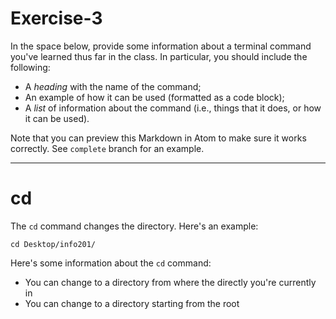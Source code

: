 # Exercise-3

In the space below, provide some information about a terminal command you've learned thus far in the class. In particular, you should include the following:

- A _heading_ with the name of the command;
- An example of how it can be used (formatted as a code block);
- A _list_ of information about the command (i.e., things that it does, or how it can be used).

Note that you can preview this Markdown in Atom to make sure it works correctly. See `complete` branch for an example.

---

# cd

The `cd` command changes the directory. Here's an example:
```
cd Desktop/info201/
```

Here's some information about the `cd` command:
- You can change to a directory from where the directly you're currently in
- You can change to a directory starting from the root
